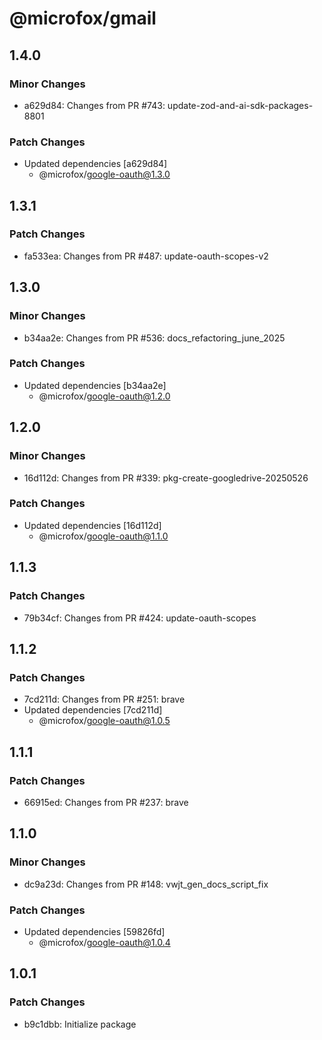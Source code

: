 # @microfox/gmail

## 1.4.0

### Minor Changes

- a629d84: Changes from PR #743: update-zod-and-ai-sdk-packages-8801

### Patch Changes

- Updated dependencies [a629d84]
  - @microfox/google-oauth@1.3.0

## 1.3.1

### Patch Changes

- fa533ea: Changes from PR #487: update-oauth-scopes-v2

## 1.3.0

### Minor Changes

- b34aa2e: Changes from PR #536: docs_refactoring_june_2025

### Patch Changes

- Updated dependencies [b34aa2e]
  - @microfox/google-oauth@1.2.0

## 1.2.0

### Minor Changes

- 16d112d: Changes from PR #339: pkg-create-googledrive-20250526

### Patch Changes

- Updated dependencies [16d112d]
  - @microfox/google-oauth@1.1.0

## 1.1.3

### Patch Changes

- 79b34cf: Changes from PR #424: update-oauth-scopes

## 1.1.2

### Patch Changes

- 7cd211d: Changes from PR #251: brave
- Updated dependencies [7cd211d]
  - @microfox/google-oauth@1.0.5

## 1.1.1

### Patch Changes

- 66915ed: Changes from PR #237: brave

## 1.1.0

### Minor Changes

- dc9a23d: Changes from PR #148: vwjt_gen_docs_script_fix

### Patch Changes

- Updated dependencies [59826fd]
  - @microfox/google-oauth@1.0.4

## 1.0.1

### Patch Changes

- b9c1dbb: Initialize package
